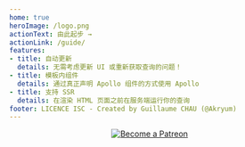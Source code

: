 ```yaml
---
home: true
heroImage: /logo.png
actionText: 由此起步 →
actionLink: /guide/
features:
- title: 自动更新
  details: 无需考虑更新 UI 或重新获取查询的问题！
- title: 模板内组件
  details: 通过真正声明 Apollo 组件的方式使用 Apollo
- title: 支持 SSR
  details: 在渲染 HTML 页面之前在服务端运行你的查询
footer: LICENCE ISC - Created by Guillaume CHAU (@Akryum)
---
```


<p style="text-align: center;">
  <a href="https://www.patreon.com/akryum" target="_blank">
    <img src="https://c5.patreon.com/external/logo/become_a_patron_button.png" alt="Become a Patreon">
  </a>
</p>
